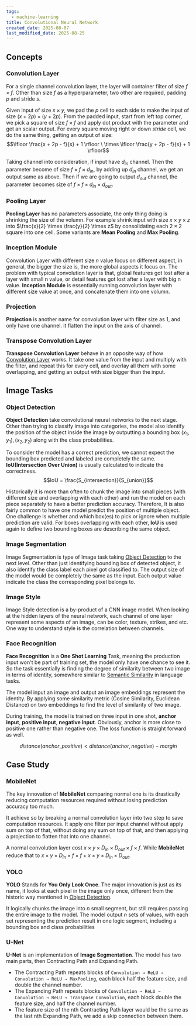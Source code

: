 ```yaml
---
tags:
  - machine-learning
title: Convolutional Neural Network
created_date: 2025-08-07
last_modified_date: 2025-08-25
---
```


## Concepts

### Convolution Layer

For a single channel convolution layer, the layer will container filter of size $f \times f$. Other than size $f$ as a hyperparameter, two other are required, padding $p$ and stride $s$.

Given input of size $x \times y$, we pad the $p$ cell to each side to make the input of size $(x + 2p) \times (y + 2p)$. From the padded input, start from left top corner, we pick a square of size $f \times f$ and apply dot product with the parameter and get an scalar output. For every square moving right or down $stride$ cell, we do the same thing, getting an output of size: $$\lfloor \frac{x + 2p - f}{s} + 1 \rfloor \ \times \lfloor \frac{y + 2p - f}{s} + 1 \rfloor$$

Taking channel into consideration, if input have $d_{in}$ channel. Then the parameter become of size $f \times f \times d_{in}$, by adding up $d_{in}$ channel, we get an output same as above. Then if we are going to output $d_{out}$ channel, the parameter becomes size of $f \times f \times d_{in} \times d_{out}$.

### Pooling Layer

**Pooling Layer** has no parameters associate, the only thing doing is shrinking the size of the volumn. For example shrink input with size $x \times y\times z$ into $\frac{x}{2} \times \frac{y}{2} \times z$ by consolidating each $2 \times 2$ square into one cell. Some variants are **Mean Pooling** and **Max Pooling**.

### Inception Module

Convolution Layer with different size $n$ value focus on different aspect, in general, the bigger the size is, the more global aspects it focus on. The problem with typical convolution layer is that, global features got lost after a layer with small n value, or detail features got lost after a layer with big n value. **Inception Module** is essentially running convolution layer with different size value at once, and concatenate them into one volumn.

### Projection

**Projection** is another name for convolution layer with filter size as 1, and only have one channel. it flatten the input on the axis of channel.

### Transpose Convolution Layer

**Transpose Convolution Layer** behave in an opposite way of how [Convolution Layer](#Convolution%20Layer) works. It take one value from the input and multiply with the filter, and repeat this for every cell, and overlay all them with some overlapping, and getting an output with size bigger than the input.

## Image Tasks

### Object Detection

**Object Detection** take convolutional neural networks to the next stage. Other than trying to classify image into categories, the model also identify the position of the object inside the image by outputting a bounding box $(x_1, y_1), (x_2, y_2)$ along with the class probabilities.

To consider the model has a correct prediction, we cannot expect the bounding box predicted and labeled are completely the same. **IoU(Intersection Over Union)** is usually calculated to indicate the correctness. $$IoU = \frac{S_{intersection}}{S_{union}}$$

Historically it is more than often to chunk the image into small pieces (with different size and overlapping with each other) and run the model on each piece separately to have a better prediction accuracy. Therefore, It is also fairly common to have one model predict the position of multiple object. One challenge is whether and which box(es) to pick or ignore when multiple prediction are valid. For boxes overlapping with each other, **IoU** is used again to define two bounding boxes are describing the same object.

### Image Segmentation

Image Segmentation is type of Image task taking [Object Detection](#Object%20Detection) to the next level. Other than just identifying bounding box of detected object, it also identify the class label each pixel got classified to. The output size of the model would be completely the same as the input. Each output value indicate the class the corresponding pixel belongs to.

### Image Style

Image Style detection is a by-product of a CNN image model. When looking at the hidden layers of the neural network, each channel of one layer represent some aspects of an image, can be color, texture, strikes, and etc. One way to understand style is the correlation between channels.

### Face Recognition

**Face Recognition** is a **One Shot Learning** Task, meaning the production input won't be part of training set, the model only have one chance to see it. So the task essentially is finding the degree of similarity between two image in terms of identity, somewhere similar to [Semantic Similarity](as/developer/notes/transformer.md#Semantic%20Similarity) in language tasks.

The model input an image and output an image embeddings represent the identity. By applying some similarity metric (Cosine Similarity, Euclidean Distance) on two embeddings to find the level of similarity of two image.

During training, the model is trained on three input in one shot, **anchor input**, **positive input**, **negative input**. Obviously, anchor is more close to positive one rather than negative one. The loss function is straight forward as well.

$$distance(anchor, positive) \lt distance(anchor, negative) - margin$$

## Case Study

### MobileNet

The key innovation of **MobileNet** comparing normal one is its drastically reducing computation resources required without losing prediction accuracy too much.

It achieve so by breaking a normal convolution layer into two step to save computation resources. It apply one filter per input channel without apply sum on top of that, without doing any sum on top of that, and then applying a projection to flatten that into one channel.

A normal convolution layer cost $x \times y \times D_{in} \times D_{out} \times f \times f$. While **MobileNet** reduce that to $x \times y \times D_{in} \times f \times f + x \times y \times D_{in} \times D_{out}$.

### YOLO

**YOLO** Stands for **You Only Look Once**. The major innovation is just as its name, it looks at each pixel in the image only once, different from the historic way mentioned in [Object Detection](#Object%20Detection).

It logically chunks the image into $n$ small segment, but still requires passing the entire image to the model. The model output $n$ sets of values, with each set representing the prediction result in one logic segment, including a bounding box and class probabilities

### U-Net

**U-Net** is an implementation of **Image Segmentation**. The model has two main parts, then Contracting Path and Expanding Path.
- The Contracting Path repeats blocks of `Convolution → ReLU → Convolution → ReLU → MaxPooling`, each block half the feature size, and double the channel number.
- The Expanding Path repeats blocks of `Convolution → ReLU → Convolution → ReLU → Transpose Convolution`, each block double the feature size, and half the channel number.
- The feature size of the nth Contracting Path layer would be the same as the last nth Expanding Path, we add a skip connection between them.
